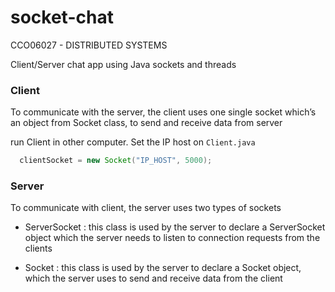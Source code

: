 # socket-chat

CCO06027 - DISTRIBUTED SYSTEMS

Client/Server chat app using Java sockets and threads

### Client
To communicate with the server, the client uses one single socket which’s an 
object from Socket class, to send and receive data from server

run Client in other computer. Set the IP host on `Client.java`

```java
  clientSocket = new Socket("IP_HOST", 5000);
```

### Server 
To communicate with client, the server uses two types of sockets

- ServerSocket : this class is used by the server to declare a ServerSocket 
object which the server needs to listen to connection requests from the clients

- Socket : this class is used by the server to declare a Socket object, which 
the server uses to send and receive data from the client
